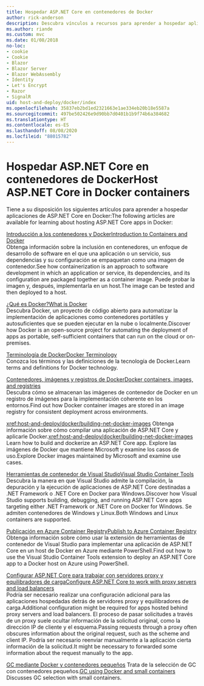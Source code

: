 ```yaml
---
title: Hospedar ASP.NET Core en contenedores de Docker
author: rick-anderson
description: Descubra vínculos a recursos para aprender a hospedar aplicaciones de ASP.NET Core en contenedores de Docker.
ms.author: riande
ms.custom: mvc
ms.date: 01/08/2018
no-loc:
- cookie
- Cookie
- Blazor
- Blazor Server
- Blazor WebAssembly
- Identity
- Let's Encrypt
- Razor
- SignalR
uid: host-and-deploy/docker/index
ms.openlocfilehash: 35837eb2bd1ed2321663e1ae334eb20b18e5587a
ms.sourcegitcommit: 497be502426e9d90bb7d0401b1b9f74b6a384682
ms.translationtype: HT
ms.contentlocale: es-ES
ms.lasthandoff: 08/08/2020
ms.locfileid: "88015782"
---
```

# <a name="host-aspnet-core-in-docker-containers"></a><span data-ttu-id="15582-103">Hospedar ASP.NET Core en contenedores de Docker</span><span class="sxs-lookup"><span data-stu-id="15582-103">Host ASP.NET Core in Docker containers</span></span>

<span data-ttu-id="15582-104">Tiene a su disposición los siguientes artículos para aprender a hospedar aplicaciones de ASP.NET Core en Docker:</span><span class="sxs-lookup"><span data-stu-id="15582-104">The following articles are available for learning about hosting ASP.NET Core apps in Docker:</span></span>

[<span data-ttu-id="15582-105">Introducción a los contenedores y Docker</span><span class="sxs-lookup"><span data-stu-id="15582-105">Introduction to Containers and Docker</span></span>](/dotnet/standard/microservices-architecture/container-docker-introduction/index)  
<span data-ttu-id="15582-106">Obtenga información sobre la inclusión en contenedores, un enfoque de desarrollo de software en el que una aplicación o un servicio, sus dependencias y su configuración se empaquetan como una imagen de contenedor.</span><span class="sxs-lookup"><span data-stu-id="15582-106">See how containerization is an approach to software development in which an application or service, its dependencies, and its configuration are packaged together as a container image.</span></span> <span data-ttu-id="15582-107">Puede probar la imagen y, después, implementarla en un host.</span><span class="sxs-lookup"><span data-stu-id="15582-107">The image can be tested and then deployed to a host.</span></span>

[<span data-ttu-id="15582-108">¿Qué es Docker?</span><span class="sxs-lookup"><span data-stu-id="15582-108">What is Docker</span></span>](/dotnet/standard/microservices-architecture/container-docker-introduction/docker-defined)  
<span data-ttu-id="15582-109">Descubra Docker, un proyecto de código abierto para automatizar la implementación de aplicaciones como contenedores portátiles y autosuficientes que se pueden ejecutar en la nube o localmente.</span><span class="sxs-lookup"><span data-stu-id="15582-109">Discover how Docker is an open-source project for automating the deployment of apps as portable, self-sufficient containers that can run on the cloud or on-premises.</span></span>

[<span data-ttu-id="15582-110">Terminología de Docker</span><span class="sxs-lookup"><span data-stu-id="15582-110">Docker Terminology</span></span>](/dotnet/standard/microservices-architecture/container-docker-introduction/docker-terminology)  
<span data-ttu-id="15582-111">Conozca los términos y las definiciones de la tecnología de Docker.</span><span class="sxs-lookup"><span data-stu-id="15582-111">Learn terms and definitions for Docker technology.</span></span>

[<span data-ttu-id="15582-112">Contenedores, imágenes y registros de Docker</span><span class="sxs-lookup"><span data-stu-id="15582-112">Docker containers, images, and registries</span></span>](/dotnet/standard/microservices-architecture/container-docker-introduction/docker-containers-images-registries)  
<span data-ttu-id="15582-113">Descubra cómo se almacenan las imágenes de contenedor de Docker en un registro de imágenes para la implementación coherente en los entornos.</span><span class="sxs-lookup"><span data-stu-id="15582-113">Find out how Docker container images are stored in an image registry for consistent deployment across environments.</span></span>

<span data-ttu-id="15582-114"><xref:host-and-deploy/docker/building-net-docker-images> Obtenga información sobre cómo compilar una aplicación de ASP.NET Core y aplicarle Docker.</span><span class="sxs-lookup"><span data-stu-id="15582-114"><xref:host-and-deploy/docker/building-net-docker-images> Learn how to build and dockerize an ASP.NET Core app.</span></span> <span data-ttu-id="15582-115">Explore las imágenes de Docker que mantiene Microsoft y examine los casos de uso.</span><span class="sxs-lookup"><span data-stu-id="15582-115">Explore Docker images maintained by Microsoft and examine use cases.</span></span>

[<span data-ttu-id="15582-116">Herramientas de contenedor de Visual Studio</span><span class="sxs-lookup"><span data-stu-id="15582-116">Visual Studio Container Tools</span></span>](xref:host-and-deploy/docker/visual-studio-tools-for-docker)  
<span data-ttu-id="15582-117">Descubra la manera en que Visual Studio admite la compilación, la depuración y la ejecución de aplicaciones de ASP.NET Core destinadas a .NET Framework o .NET Core en Docker para Windows.</span><span class="sxs-lookup"><span data-stu-id="15582-117">Discover how Visual Studio supports building, debugging, and running ASP.NET Core apps targeting either .NET Framework or .NET Core on Docker for Windows.</span></span> <span data-ttu-id="15582-118">Se admiten contenedores de Windows y Linux.</span><span class="sxs-lookup"><span data-stu-id="15582-118">Both Windows and Linux containers are supported.</span></span>

[<span data-ttu-id="15582-119">Publicación en Azure Container Registry</span><span class="sxs-lookup"><span data-stu-id="15582-119">Publish to Azure Container Registry</span></span>](/azure/vs-azure-tools-docker-hosting-web-apps-in-docker)  
<span data-ttu-id="15582-120">Obtenga información sobre cómo usar la extensión de herramientas de contenedor de Visual Studio para implementar una aplicación de ASP.NET Core en un host de Docker en Azure mediante PowerShell.</span><span class="sxs-lookup"><span data-stu-id="15582-120">Find out how to use the Visual Studio Container Tools extension to deploy an ASP.NET Core app to a Docker host on Azure using PowerShell.</span></span>

[<span data-ttu-id="15582-121">Configurar ASP.NET Core para trabajar con servidores proxy y equilibradores de carga</span><span class="sxs-lookup"><span data-stu-id="15582-121">Configure ASP.NET Core to work with proxy servers and load balancers</span></span>](xref:host-and-deploy/proxy-load-balancer)  
<span data-ttu-id="15582-122">Podría ser necesario realizar una configuración adicional para las aplicaciones hospedadas detrás de servidores proxy y equilibradores de carga.</span><span class="sxs-lookup"><span data-stu-id="15582-122">Additional configuration might be required for apps hosted behind proxy servers and load balancers.</span></span> <span data-ttu-id="15582-123">El proceso de pasar solicitudes a través de un proxy suele ocultar información de la solicitud original, como la dirección IP de cliente y el esquema.</span><span class="sxs-lookup"><span data-stu-id="15582-123">Passing requests through a proxy often obscures information about the original request, such as the scheme and client IP.</span></span> <span data-ttu-id="15582-124">Podría ser necesario reenviar manualmente a la aplicación cierta información de la solicitud.</span><span class="sxs-lookup"><span data-stu-id="15582-124">It might be necessary to forwarded some information about the request manually to the app.</span></span>

<span data-ttu-id="15582-125">[GC mediante Docker y contenedores pequeños](xref:performance/memory#sc) Trata de la selección de GC con contenedores pequeños.</span><span class="sxs-lookup"><span data-stu-id="15582-125">[GC using Docker and small containers](xref:performance/memory#sc) Discusses GC selection with small containers.</span></span>